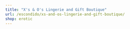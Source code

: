 ```yaml
---
title: "X's & O's Lingerie and Gift Boutique"
url: /escondido/xs-and-os-lingerie-and-gift-boutique/
shop: erotic
---
```

